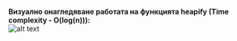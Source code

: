 **Визуално онагледяване работата на функцията heapify (Time complexity - O(log(n))):**  
![alt text](https://i.ibb.co/cyMQCQv/heapify.png)
